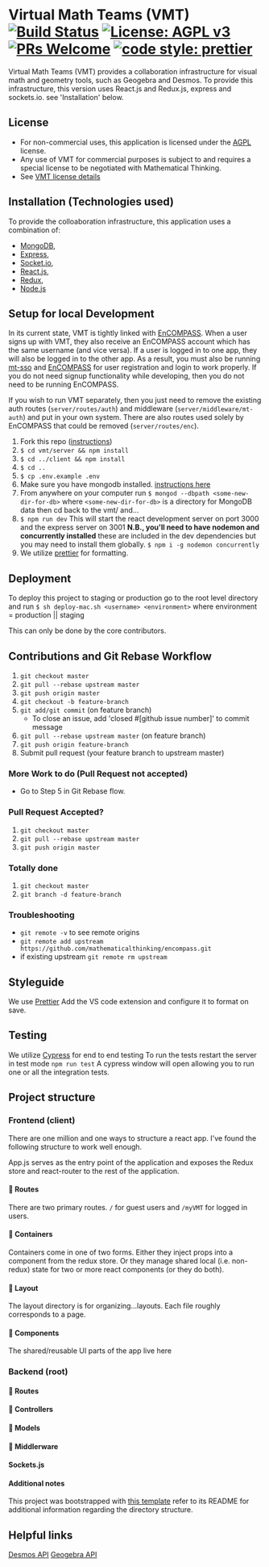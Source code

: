 # Virtual Math Teams (VMT)[![Build Status](https://travis-ci.org/mathematicalthinking/vmt.svg?branch=master)](https://travis-ci.org/mathematicalthinking/vmt) [![License: AGPL v3](https://img.shields.io/badge/License-AGPL%20v3-blue.svg)](https://www.gnu.org/licenses/agpl-3.0) [![PRs Welcome](https://img.shields.io/badge/PRs-welcome-brightgreen.svg?style=flat-square)](http://makeapullrequest.com) [![code style: prettier](https://img.shields.io/badge/code_style-prettier-ff69b4.svg?style=flat-square)](https://github.com/prettier/prettier)

Virtual Math Teams (VMT) provides a collaboration infrastructure for visual math and geometry tools, such as Geogebra and Desmos. To provide this infrastructure, this version uses React.js and Redux.js, express and sockets.io. see 'Installation' below.

## License

- For non-commercial uses, this application is licensed under the [AGPL](https://www.gnu.org/licenses/agpl-3.0.en.html) license.
- Any use of VMT for commercial purposes is subject to and requires a special license to be negotiated with Mathematical Thinking.
- See [VMT license details](http://files.mathematicalthinking.org/vmt/license)

## Installation (Technologies used)

To provide the colloaboration infrastructure, this application uses a combination of:

- [MongoDB](http://www.mongodb.org/),
- [Express](http://expressjs.com/),
- [Socket.io](https://socket.io/),
- [React.js](https://reactjs.org/),
- [Redux](https://redux.js.org/),
- [Node.js](http://nodejs.org/)

## Setup for local Development
 In its current state, VMT is tightly linked with [EnCOMPASS](https://github.com/mathematicalthinking/encompass). When a user signs up with VMT, they also receive an EnCOMPASS account which has the same username (and vice versa). If a user is logged in to one app, they will also be logged in to the other app. As a result, you must also be running [mt-sso](https://github.com/mathematicalthinking/mt-sso) and [EnCOMPASS](https://github.com/mathematicalthinking/encompass) for user registration and login to work properly. If you do not need signup functionality while developing, then you do not need to be running EnCOMPASS.
 
 If you wish to run VMT separately, then you just need to remove the existing auth routes (`server/routes/auth`) and middleware (`server/middleware/mt-auth`) and put in your own system. There are also routes used solely by EnCOMPASS that could be removed (`server/routes/enc`).


1. Fork this repo ([instructions](https://github.com/mathematicalthinking/vmt/blob/master/docs/gitForkRepo.md))
1. `$ cd vmt/server && npm install`
1. `$ cd ../client && npm install`
1. `$ cd ..`
1. `$ cp .env.example .env`
1. Make sure you have mongodb installed. [instructions here](https://docs.mongodb.com/manual/installation/)
1. From anywhere on your computer run `$ mongod --dbpath <some-new-dir-for-db>` where `<some-new-dir-for-db>` is a directory for MongoDB data then cd back to the vmt/ and...
1. `$ npm run dev` This will start the react development server on port 3000 and the express server on 3001 **N.B., you'll need to have nodemon and concurrently installed** these are included in the dev dependencies but you may need to install them globally. `$ npm i -g nodemon concurrently`
1. We utilize [prettier](https://prettier.io/) for formatting.

## Deployment

To deploy this project to staging or production go to the root level directory and run
`$ sh deploy-mac.sh <username> <environment>` where environment = production || staging

This can only be done by the core contributors.

## Contributions and Git Rebase Workflow

1. `git checkout master`
1. `git pull --rebase upstream master`
1. `git push origin master`
1. `git checkout -b feature-branch`
1. `git add/git commit` (on feature branch)
   - To close an issue, add 'closed #[github issue number]' to commit message
1. `git pull --rebase upstream master` (on feature branch)
1. `git push origin feature-branch`
1. Submit pull request (your feature branch to upstream master)

### More Work to do (Pull Request not accepted)

- Go to Step 5 in Git Rebase flow.

### Pull Request Accepted?

1. `git checkout master`
1. `git pull --rebase upstream master`
1. `git push origin master`

### Totally done

1. `git checkout master`
1. `git branch -d feature-branch`

### Troubleshooting

- `git remote -v` to see remote origins
- `git remote add upstream https://github.com/mathematicalthinking/encompass.git`
- if existing upstream `git remote rm upstream`

## Styleguide

We use [Prettier](https://prettier.io/) Add the VS code extension and configure it to format on save.

## Testing

We utilize [Cypress](https://docs.cypress.io/guides/overview/why-cypress.html#In-a-Nutshell) for end to end testing
To run the tests restart the server in test mode `npm run test`
A cypress window will open allowing you to run one or all the integration tests.

## Project structure

### Frontend (client)

There are one million and one ways to structure a react app. I've found the following structure to work well enough.

App.js serves as the entry point of the application and exposes the Redux store
and react-router to the rest of the application.

#### 📁 Routes

There are two primary routes. `/` for
guest users and `/myVMT` for logged in users.

#### 📁 Containers

Containers come in one of two forms. Either they inject props into a component from the redux store.
Or they manage shared local (i.e. non-redux) state for two or more react components (or they do both).

#### 📁 Layout

The layout directory is for organizing...layouts. Each file roughly corresponds to a page.

#### 📁 Components

The shared/reusable UI parts of the app live here

### Backend (root)

#### 📁 Routes

#### 📁 Controllers

#### 📁 Models

#### 📁 Middlerware

#### Sockets.js

#### Additional notes

This project was bootstrapped with [this template](https://github.com/okputadora/MERN-template.git)
refer to its README for additional information regarding the directory structure.

## Helpful links

[Desmos API](https://www.desmos.com/api/v1.1/docs/index.html)
[Geogebra API](https://wiki.geogebra.org/en/Reference:GeoGebra_Apps_API)
